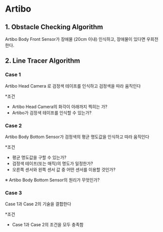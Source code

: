 # Artibo 

## 1. Obstacle Checking Algorithm

Artibo Body Front Sensor가 장애물 (20cm 이내) 인식하고, 장애물이 있다면 우회전한다.

## 2. Line Tracer Algorithm

### Case 1

Artibo Head Camera 로 검정색 테이프를 인식하고 검정색을 따라 움직인다

*조건
- Artibo Head Camera의 화각이 아래까지 찍히는 가?
- Artibo가 검정색 테이프를 인식할 수 있는가?

### Case 2

Artibo Body Bottom Sensor가 검정색의 평균 명도값을 인식하고 따라 움직인다

*조건 
- 평균 명도값을 구할 수 있는가?
- 검정색 테이프(또는 매직)의 명도가 일정한가?
- 오른쪽 센서와 왼쪽 센서 값 중 어떤 센서를 이용할 것인가?

※ Artibo Body Bottom Sensor의 원리가 무엇인가?

### Case 3

Case 1과 Case 2의 기술을 결합한다

*조건
- Case 1과 Case 2의 조건을 모두 충족함


